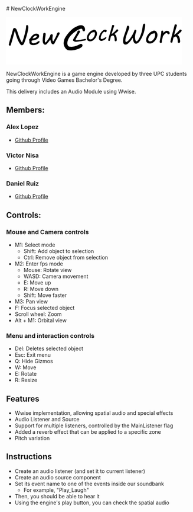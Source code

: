 ﻿﻿# NewClockWorkEngine
 
![Group Logo](Group_Logo_and_Icon/Logo_BW_Basic.png)
 
NewClockWorkEngine is a game engine developed by three UPC students going through Video Games Bachelor's Degree.

This delivery includes an Audio Module using Wwise.


## Members:

### Alex Lopez
* [Github Profile](https://github.com/AlexLA99)

### Victor Nisa
* [Github Profile](https://github.com/victornisa)

### Daniel Ruiz
* [Github Profile](https://github.com/xsiro)


## Controls:

### Mouse and Camera controls
- M1: Select mode
	- Shift: Add object to selection
	- Ctrl: Remove object from selection
- M2: Enter fps mode
	- Mouse: Rotate view
	- WASD: Camera movement
	- E: Move up
	- R: Move down
	- Shift: Move faster
- M3: Pan view
- F: Focus selected object
- Scroll wheel: Zoom
- Alt + M1: Orbital view

### Menu and interaction controls
- Del: Deletes selected object
- Esc: Exit menu
- Q: Hide Gizmos
- W: Move
- E: Rotate
- R: Resize

## Features
- Wwise implementation, allowing spatial audio and special effects
- Audio Listener and Source
- Support for multiple listeners, controlled by the MainListener flag
- Added a reverb effect that can be applied to a specific zone
- Pitch variation

## Instructions
- Create an audio listener (and set it to current listener)
- Create an audio source component
- Set its event name to one of the events inside our soundbank
	- For example, "Play_Laugh"
- Then, you should be able to hear it
- Using the engine's play button, you can check the spatial audio